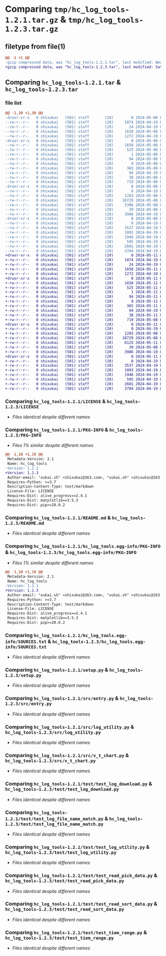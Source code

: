 # Comparing `tmp/hc_log_tools-1.2.1.tar.gz` & `tmp/hc_log_tools-1.2.3.tar.gz`

## filetype from file(1)

```diff
@@ -1 +1 @@
-gzip compressed data, was "hc_log_tools-1.2.1.tar", last modified: Wed May  8 09:27:21 2024, max compression
+gzip compressed data, was "hc_log_tools-1.2.3.tar", last modified: Sat May 11 03:29:59 2024, max compression
```

## Comparing `hc_log_tools-1.2.1.tar` & `hc_log_tools-1.2.3.tar`

### file list

```diff
@@ -1,30 +1,30 @@
-drwxr-xr-x   0 shixukai   (501) staff       (20)        0 2024-05-08 09:27:21.402740 hc_log_tools-1.2.1/
--rw-r--r--   0 shixukai   (501) staff       (20)     1074 2024-04-19 01:19:58.000000 hc_log_tools-1.2.1/LICENSE
--rw-r--r--   0 shixukai   (501) staff       (20)       24 2024-04-19 01:19:58.000000 hc_log_tools-1.2.1/MANIFEST.in
--rw-r--r--   0 shixukai   (501) staff       (20)     1658 2024-05-08 09:27:21.402540 hc_log_tools-1.2.1/PKG-INFO
--rw-r--r--   0 shixukai   (501) staff       (20)     1272 2024-04-19 01:19:58.000000 hc_log_tools-1.2.1/README.md
-drwxr-xr-x   0 shixukai   (501) staff       (20)        0 2024-05-08 09:27:21.402315 hc_log_tools-1.2.1/hc_log_tools.egg-info/
--rw-r--r--   0 shixukai   (501) staff       (20)     1658 2024-05-08 09:27:21.000000 hc_log_tools-1.2.1/hc_log_tools.egg-info/PKG-INFO
--rw-r--r--   0 shixukai   (501) staff       (20)      525 2024-05-08 09:27:21.000000 hc_log_tools-1.2.1/hc_log_tools.egg-info/SOURCES.txt
--rw-r--r--   0 shixukai   (501) staff       (20)        1 2024-05-08 09:27:21.000000 hc_log_tools-1.2.1/hc_log_tools.egg-info/dependency_links.txt
--rw-r--r--   0 shixukai   (501) staff       (20)       94 2024-05-08 09:27:21.000000 hc_log_tools-1.2.1/hc_log_tools.egg-info/requires.txt
--rw-r--r--   0 shixukai   (501) staff       (20)        9 2024-05-08 09:27:21.000000 hc_log_tools-1.2.1/hc_log_tools.egg-info/top_level.txt
--rw-r--r--   0 shixukai   (501) staff       (20)      365 2024-05-08 09:27:18.000000 hc_log_tools-1.2.1/pyproject.toml
--rw-r--r--   0 shixukai   (501) staff       (20)       94 2024-04-19 01:19:58.000000 hc_log_tools-1.2.1/requirements.txt
--rw-r--r--   0 shixukai   (501) staff       (20)       38 2024-05-08 09:27:21.402786 hc_log_tools-1.2.1/setup.cfg
--rw-r--r--   0 shixukai   (501) staff       (20)      719 2024-05-08 09:24:58.000000 hc_log_tools-1.2.1/setup.py
-drwxr-xr-x   0 shixukai   (501) staff       (20)        0 2024-05-08 09:27:21.401164 hc_log_tools-1.2.1/src/
--rw-r--r--   0 shixukai   (501) staff       (20)        0 2024-04-19 01:19:58.000000 hc_log_tools-1.2.1/src/__init__.py
--rw-r--r--   0 shixukai   (501) staff       (20)     1283 2024-05-08 09:24:58.000000 hc_log_tools-1.2.1/src/entry.py
--rw-r--r--   0 shixukai   (501) staff       (20)    18729 2024-05-08 09:24:58.000000 hc_log_tools-1.2.1/src/log_utility.py
--rw-r--r--   0 shixukai   (501) staff       (20)     5306 2024-05-08 09:24:58.000000 hc_log_tools-1.2.1/src/pack_log.py
--rw-r--r--   0 shixukai   (501) staff       (20)       39 2024-05-08 09:24:58.000000 hc_log_tools-1.2.1/src/public.py
--rw-r--r--   0 shixukai   (501) staff       (20)     3986 2024-04-19 01:19:58.000000 hc_log_tools-1.2.1/src/v_t_chart.py
-drwxr-xr-x   0 shixukai   (501) staff       (20)        0 2024-05-08 09:27:21.402135 hc_log_tools-1.2.1/test/
--rw-r--r--   0 shixukai   (501) staff       (20)        0 2024-04-19 01:19:58.000000 hc_log_tools-1.2.1/test/__init__.py
--rw-r--r--   0 shixukai   (501) staff       (20)     3537 2024-04-19 01:19:58.000000 hc_log_tools-1.2.1/test/test_log_download.py
--rw-r--r--   0 shixukai   (501) staff       (20)     1093 2024-04-19 01:19:58.000000 hc_log_tools-1.2.1/test/test_log_file_name_match.py
--rw-r--r--   0 shixukai   (501) staff       (20)     1946 2024-04-19 01:19:58.000000 hc_log_tools-1.2.1/test/test_log_utility.py
--rw-r--r--   0 shixukai   (501) staff       (20)      595 2024-04-19 01:19:58.000000 hc_log_tools-1.2.1/test/test_read_pick_data.py
--rw-r--r--   0 shixukai   (501) staff       (20)     2601 2024-04-19 01:19:58.000000 hc_log_tools-1.2.1/test/test_read_sort_data.py
--rw-r--r--   0 shixukai   (501) staff       (20)     3784 2024-04-19 01:19:58.000000 hc_log_tools-1.2.1/test/test_tiem_range.py
+drwxr-xr-x   0 shixukai   (501) staff       (20)        0 2024-05-11 03:29:59.460087 hc_log_tools-1.2.3/
+-rw-r--r--   0 shixukai   (501) staff       (20)     1074 2024-04-19 01:19:58.000000 hc_log_tools-1.2.3/LICENSE
+-rw-r--r--   0 shixukai   (501) staff       (20)       24 2024-04-19 01:19:58.000000 hc_log_tools-1.2.3/MANIFEST.in
+-rw-r--r--   0 shixukai   (501) staff       (20)     1658 2024-05-11 03:29:59.459831 hc_log_tools-1.2.3/PKG-INFO
+-rw-r--r--   0 shixukai   (501) staff       (20)     1272 2024-04-19 01:19:58.000000 hc_log_tools-1.2.3/README.md
+drwxr-xr-x   0 shixukai   (501) staff       (20)        0 2024-05-11 03:29:59.459557 hc_log_tools-1.2.3/hc_log_tools.egg-info/
+-rw-r--r--   0 shixukai   (501) staff       (20)     1658 2024-05-11 03:29:59.000000 hc_log_tools-1.2.3/hc_log_tools.egg-info/PKG-INFO
+-rw-r--r--   0 shixukai   (501) staff       (20)      525 2024-05-11 03:29:59.000000 hc_log_tools-1.2.3/hc_log_tools.egg-info/SOURCES.txt
+-rw-r--r--   0 shixukai   (501) staff       (20)        1 2024-05-11 03:29:59.000000 hc_log_tools-1.2.3/hc_log_tools.egg-info/dependency_links.txt
+-rw-r--r--   0 shixukai   (501) staff       (20)       94 2024-05-11 03:29:59.000000 hc_log_tools-1.2.3/hc_log_tools.egg-info/requires.txt
+-rw-r--r--   0 shixukai   (501) staff       (20)        9 2024-05-11 03:29:59.000000 hc_log_tools-1.2.3/hc_log_tools.egg-info/top_level.txt
+-rw-r--r--   0 shixukai   (501) staff       (20)      365 2024-05-11 03:29:57.000000 hc_log_tools-1.2.3/pyproject.toml
+-rw-r--r--   0 shixukai   (501) staff       (20)       94 2024-04-19 01:19:58.000000 hc_log_tools-1.2.3/requirements.txt
+-rw-r--r--   0 shixukai   (501) staff       (20)       38 2024-05-11 03:29:59.460145 hc_log_tools-1.2.3/setup.cfg
+-rw-r--r--   0 shixukai   (501) staff       (20)      719 2024-05-08 09:24:58.000000 hc_log_tools-1.2.3/setup.py
+drwxr-xr-x   0 shixukai   (501) staff       (20)        0 2024-05-11 03:29:59.457166 hc_log_tools-1.2.3/src/
+-rw-r--r--   0 shixukai   (501) staff       (20)        0 2024-04-19 01:19:58.000000 hc_log_tools-1.2.3/src/__init__.py
+-rw-r--r--   0 shixukai   (501) staff       (20)     1283 2024-05-08 09:24:58.000000 hc_log_tools-1.2.3/src/entry.py
+-rw-r--r--   0 shixukai   (501) staff       (20)    18729 2024-05-08 09:24:58.000000 hc_log_tools-1.2.3/src/log_utility.py
+-rw-r--r--   0 shixukai   (501) staff       (20)     6125 2024-05-11 03:28:19.000000 hc_log_tools-1.2.3/src/pack_log.py
+-rw-r--r--   0 shixukai   (501) staff       (20)       39 2024-05-08 09:24:58.000000 hc_log_tools-1.2.3/src/public.py
+-rw-r--r--   0 shixukai   (501) staff       (20)     3986 2024-04-19 01:19:58.000000 hc_log_tools-1.2.3/src/v_t_chart.py
+drwxr-xr-x   0 shixukai   (501) staff       (20)        0 2024-05-11 03:29:59.459066 hc_log_tools-1.2.3/test/
+-rw-r--r--   0 shixukai   (501) staff       (20)        0 2024-04-19 01:19:58.000000 hc_log_tools-1.2.3/test/__init__.py
+-rw-r--r--   0 shixukai   (501) staff       (20)     3537 2024-04-19 01:19:58.000000 hc_log_tools-1.2.3/test/test_log_download.py
+-rw-r--r--   0 shixukai   (501) staff       (20)     1093 2024-04-19 01:19:58.000000 hc_log_tools-1.2.3/test/test_log_file_name_match.py
+-rw-r--r--   0 shixukai   (501) staff       (20)     1946 2024-04-19 01:19:58.000000 hc_log_tools-1.2.3/test/test_log_utility.py
+-rw-r--r--   0 shixukai   (501) staff       (20)      595 2024-04-19 01:19:58.000000 hc_log_tools-1.2.3/test/test_read_pick_data.py
+-rw-r--r--   0 shixukai   (501) staff       (20)     2601 2024-04-19 01:19:58.000000 hc_log_tools-1.2.3/test/test_read_sort_data.py
+-rw-r--r--   0 shixukai   (501) staff       (20)     3784 2024-04-19 01:19:58.000000 hc_log_tools-1.2.3/test/test_tiem_range.py
```

### Comparing `hc_log_tools-1.2.1/LICENSE` & `hc_log_tools-1.2.3/LICENSE`

 * *Files identical despite different names*

### Comparing `hc_log_tools-1.2.1/PKG-INFO` & `hc_log_tools-1.2.3/PKG-INFO`

 * *Files 1% similar despite different names*

```diff
@@ -1,10 +1,10 @@
 Metadata-Version: 2.1
 Name: hc_log_tools
-Version: 1.2.1
+Version: 1.2.3
 Author-email: "xukai.sh" <shixukai@163.com>, "xukai.sh" <shixukai@163.com>
 Requires-Python: >=3.7
 Description-Content-Type: text/markdown
 License-File: LICENSE
 Requires-Dist: alive_progress==2.4.1
 Requires-Dist: matplotlib==3.5.3
 Requires-Dist: pip>=20.0.2
```

### Comparing `hc_log_tools-1.2.1/README.md` & `hc_log_tools-1.2.3/README.md`

 * *Files identical despite different names*

### Comparing `hc_log_tools-1.2.1/hc_log_tools.egg-info/PKG-INFO` & `hc_log_tools-1.2.3/hc_log_tools.egg-info/PKG-INFO`

 * *Files 1% similar despite different names*

```diff
@@ -1,10 +1,10 @@
 Metadata-Version: 2.1
 Name: hc_log_tools
-Version: 1.2.1
+Version: 1.2.3
 Author-email: "xukai.sh" <shixukai@163.com>, "xukai.sh" <shixukai@163.com>
 Requires-Python: >=3.7
 Description-Content-Type: text/markdown
 License-File: LICENSE
 Requires-Dist: alive_progress==2.4.1
 Requires-Dist: matplotlib==3.5.3
 Requires-Dist: pip>=20.0.2
```

### Comparing `hc_log_tools-1.2.1/hc_log_tools.egg-info/SOURCES.txt` & `hc_log_tools-1.2.3/hc_log_tools.egg-info/SOURCES.txt`

 * *Files identical despite different names*

### Comparing `hc_log_tools-1.2.1/setup.py` & `hc_log_tools-1.2.3/setup.py`

 * *Files identical despite different names*

### Comparing `hc_log_tools-1.2.1/src/entry.py` & `hc_log_tools-1.2.3/src/entry.py`

 * *Files identical despite different names*

### Comparing `hc_log_tools-1.2.1/src/log_utility.py` & `hc_log_tools-1.2.3/src/log_utility.py`

 * *Files identical despite different names*

### Comparing `hc_log_tools-1.2.1/src/v_t_chart.py` & `hc_log_tools-1.2.3/src/v_t_chart.py`

 * *Files identical despite different names*

### Comparing `hc_log_tools-1.2.1/test/test_log_download.py` & `hc_log_tools-1.2.3/test/test_log_download.py`

 * *Files identical despite different names*

### Comparing `hc_log_tools-1.2.1/test/test_log_file_name_match.py` & `hc_log_tools-1.2.3/test/test_log_file_name_match.py`

 * *Files identical despite different names*

### Comparing `hc_log_tools-1.2.1/test/test_log_utility.py` & `hc_log_tools-1.2.3/test/test_log_utility.py`

 * *Files identical despite different names*

### Comparing `hc_log_tools-1.2.1/test/test_read_pick_data.py` & `hc_log_tools-1.2.3/test/test_read_pick_data.py`

 * *Files identical despite different names*

### Comparing `hc_log_tools-1.2.1/test/test_read_sort_data.py` & `hc_log_tools-1.2.3/test/test_read_sort_data.py`

 * *Files identical despite different names*

### Comparing `hc_log_tools-1.2.1/test/test_tiem_range.py` & `hc_log_tools-1.2.3/test/test_tiem_range.py`

 * *Files identical despite different names*

